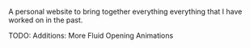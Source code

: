 A personal website to bring together everything everything that I have worked on in the past.

TODO:
Additions: More Fluid Opening Animations

